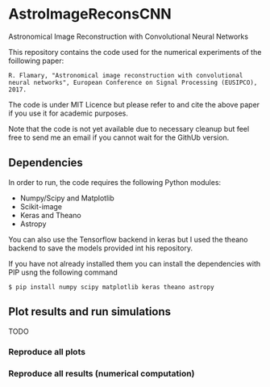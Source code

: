 # AstroImageReconsCNN
Astronomical Image Reconstruction with Convolutional Neural Networks

This repository contains the code used for the numerical experiments of the foillowing paper:

    R. Flamary, "Astronomical image reconstruction with convolutional neural networks", European Conference on Signal Processing (EUSIPCO), 2017.


The code is under MIT Licence but please refer to and cite the above paper if you use it for academic purposes.

Note that the code is not yet available due to necessary cleanup but feel free to send me an email if you cannot wait for the GithUb version.

##  Dependencies

In order to run, the code requires the following Python modules:

* Numpy/Scipy and Matplotlib
* Scikit-image
* Keras and Theano
* Astropy

You can also use the Tensorflow backend in keras but I used the theano backend to save the models provided int his repository.

If you have not already installed them you can install the dependencies with PIP usng the following command

```
$ pip install numpy scipy matplotlib keras theano astropy
```


## Plot results and run simulations

TODO

### Reproduce all plots

### Reproduce all results (numerical computation)
